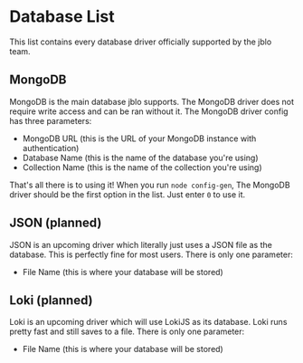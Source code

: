 # Database List
This list contains every database driver officially supported by the jblo team.

## MongoDB
MongoDB is the main database jblo supports. The MongoDB driver does not require write access and can be ran without it. The MongoDB driver config has three parameters:
* MongoDB URL (this is the URL of your MongoDB instance with authentication)
* Database Name (this is the name of the database you're using)
* Collection Name (this is the name of the collection you're using)

That's all there is to using it! When you run `node config-gen`, The MongoDB driver should be the first option in the list. Just enter `0` to use it.
## JSON (planned)
JSON is an upcoming driver which literally just uses a JSON file as the database. This is perfectly fine for most users. There is only one parameter:
* File Name (this is where your database will be stored)
## Loki (planned)
Loki is an upcoming driver which will use LokiJS as its database. Loki runs pretty fast and still saves to a file. There is only one parameter:
* File Name (this is where your database will be stored)